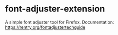 # font-adjuster-extension
 A simple font adjuster tool for Firefox.
 Documentation: https://rentry.org/fontadjustertechguide
